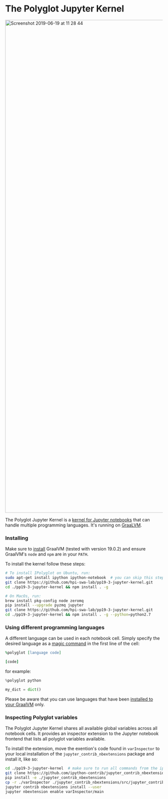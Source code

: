 # The Polyglot Jupyter Kernel
<img width="1577" alt="Screenshot 2019-06-19 at 11 28 44" src="https://user-images.githubusercontent.com/9486619/59754072-af3fa400-9285-11e9-97fe-8ba5e03e41d2.png">

The Polyglot Jupyter Kernel is a [kernel for Jupyter notebooks](https://jupyter.readthedocs.io/en/latest/projects/kernels.html) that can handle multiple programming languages. It's running on [GraaLVM](https://www.graalvm.org/).

### Installing

Make sure to [install](https://www.graalvm.org/downloads) GraalVM (tested with version 19.0.2) and ensure GraalVM's `node` and `npm` are in your `PATH`.

To install the kernel follow these steps:

```sh
# To install IPolyglot on Ubuntu, run:
sudo apt-get install ipython ipython-notebook  # you can skip this step if you already use jupyter notebooks
git clone https://github.com/hpi-swa-lab/pp19-3-jupyter-kernel.git 
cd ./pp19-3-jupyter-kernel && npm install . -g

# On MacOs, run:
brew install pkg-config node zeromq
pip install --upgrade pyzmq jupyter
git clone https://github.com/hpi-swa-lab/pp19-3-jupyter-kernel.git 
cd ./pp19-3-jupyter-kernel && npm install . -g --python=python2.7
```


### Using different programming languages

A different language can be used in each notebook cell. Simply specify the desired language as a [magic command](https://ipython.readthedocs.io/en/stable/interactive/magics.html) in the first line of the cell:

```ruby
%polyglot [language code]

[code]
```

for example:

```python
%polyglot python

my_dict = dict()
```

Please be aware that you can use languages that have been [installed to your GraalVM](https://www.graalvm.org/docs/reference-manual/graal-updater/) only.

### Inspecting Polyglot variables

The Polyglot Jupyter Kernel shares all available global variables across all notebook cells. It provides an inspector extension to the Jupyter notebook frontend that lists all polyglot variables available.

To install the extension, move the exention's code found in `varInspector` to your local installation of the `jupyter_contrib_nbextensions` package and install it, like so:

```sh
cd ./pp19-3-jupyter-kernel  # make sure to run all commands from the ipolyglot repository's root
git clone https://github.com/ipython-contrib/jupyter_contrib_nbextensions.git
pip install -e ./jupyter_contrib_nbextensions
cp -r ./varInspector ./jupyter_contrib_nbextensions/src/jupyter_contrib_nbextensions/nbextensions/
jupyter contrib nbextensions install --user
jupyter nbextension enable varInspector/main
```